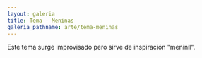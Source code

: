 ```yaml
---
layout: galeria
title: Tema - Meninas
galeria_pathname: arte/tema-meninas
---
```


Este tema surge improvisado pero sirve de inspiración "meninil".

